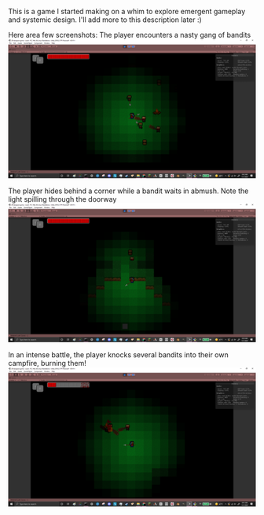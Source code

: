 This is a game I started making on a whim to explore emergent gameplay and systemic design. I'll add more to this description later :)

Here area few screenshots:
The player encounters a nasty gang of bandits
![bandit encounter](Enemy%20Encounter.png)

The player hides behind a corner while a bandit waits in abmush. Note the light spilling through the doorway
![lighting around corners](Lighting.png)

In an intense battle, the player knocks several bandits into their own campfire, burning them!
![campfire strats](Campfire.png)
